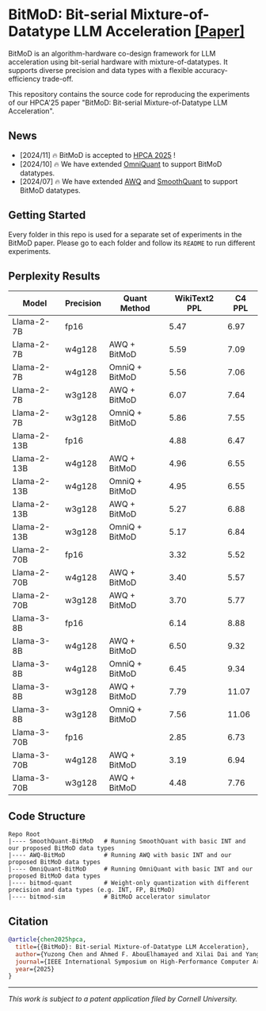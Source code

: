 # BitMoD: Bit-serial Mixture-of-Datatype LLM Acceleration [\[Paper\]](https://arxiv.org/abs/2411.11745)

BitMoD is an algorithm-hardware co-design framework for LLM acceleration using bit-serial hardware with mixture-of-datatypes. It supports diverse precision and data types with a flexible accuracy-efficiency trade-off. 

This repository contains the source code for reproducing the experiments of our HPCA'25 paper "BitMoD: Bit-serial Mixture-of-Datatype LLM Acceleration".

## News
- [2024/11] 🔥 BitMoD is accepted to [HPCA 2025](https://hpca-conf.org/2025/) !
- [2024/10] 🔥 We have extended [OmniQuant](https://github.com/OpenGVLab/OmniQuant/tree/main) to support BitMoD datatypes.
- [2024/07] 🔥 We have extended [AWQ](https://github.com/OpenGVLab/OmniQuant) and [SmoothQuant](https://github.com/mit-han-lab/smoothquant) to support BitMoD datatypes.

## Getting Started
Every folder in this repo is used for a separate set of experiments in the BitMoD paper. Please go to each folder and follow its `README` to run different experiments. 

## Perplexity Results
| Model  | Precision | Quant Method | WikiText2 PPL | C4 PPL |
| ------ | --------- | ------------ | ------------- | ------ |
|  Llama-2-7B  |fp16   |                | 5.47  | 6.97 |
|  Llama-2-7B  |w4g128 | AWQ   + BitMoD | 5.59 | 7.09 |
|  Llama-2-7B  |w4g128 | OmniQ + BitMoD | 5.56 | 7.06 |
|  Llama-2-7B  |w3g128 | AWQ   + BitMoD | 6.07 | 7.64 |
|  Llama-2-7B  |w3g128 | OmniQ + BitMoD | 5.86 | 7.55 |
|  Llama-2-13B |fp16   |                | 4.88 | 6.47 |
|  Llama-2-13B |w4g128 | AWQ   + BitMoD | 4.96 | 6.55 |
|  Llama-2-13B |w4g128 | OmniQ + BitMoD | 4.95 | 6.55 |
|  Llama-2-13B |w3g128 | AWQ   + BitMoD | 5.27 | 6.88 |
|  Llama-2-13B |w3g128 | OmniQ + BitMoD | 5.17 | 6.84 |
|  Llama-2-70B |fp16   |                | 3.32 | 5.52 |
|  Llama-2-70B |w4g128 | AWQ   + BitMoD | 3.40 | 5.57 |
|  Llama-2-70B |w3g128 | AWQ   + BitMoD | 3.70 | 5.77 |
|  Llama-3-8B  |fp16   |                | 6.14 | 8.88 |
|  Llama-3-8B  |w4g128 | AWQ   + BitMoD | 6.50 | 9.32 |
|  Llama-3-8B  |w4g128 | OmniQ + BitMoD | 6.45 | 9.34 |
|  Llama-3-8B  |w3g128 | AWQ   + BitMoD | 7.79 | 11.07 |
|  Llama-3-8B  |w3g128 | OmniQ + BitMoD | 7.56 | 11.06 |
|  Llama-3-70B |fp16   |                | 2.85 | 6.73 |
|  Llama-3-70B |w4g128 | AWQ   + BitMoD | 3.19 | 6.94 |
|  Llama-3-70B |w3g128 | AWQ   + BitMoD | 4.48 | 7.76 |

## Code Structure
```
Repo Root
|---- SmoothQuant-BitMoD   # Running SmoothQuant with basic INT and our proposed BitMoD data types
|---- AWQ-BitMoD           # Running AWQ with basic INT and our proposed BitMoD data types
|---- OmniQuant-BitMoD     # Running OmniQuant with basic INT and our proposed BitMoD data types
|---- bitmod-quant         # Weight-only quantization with different precision and data types (e.g. INT, FP, BitMoD)
|---- bitmod-sim           # BitMoD accelerator simulator
```

## Citation
```bibtex
@article{chen2025hpca,
  title={{BitMoD}: Bit-serial Mixture-of-Datatype LLM Acceleration},
  author={Yuzong Chen and Ahmed F. AbouElhamayed and Xilai Dai and Yang Wang and Marta Andronic and George A. Constantinides and Mohamed S. Abdelfattah},
  journal={IEEE International Symposium on High-Performance Computer Architecture (HPCA)},
  year={2025}
}
```

-----------------

_This work is subject to a patent application filed by Cornell University._
